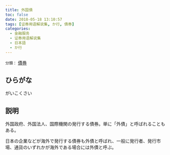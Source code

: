 ```yaml
---
title: 外国債
toc: false
date: 2018-05-18 13:10:57
tags: [证券用语解说集, か行, 債券]
categories:
  - 金融服务
  - 证券用语解说集
  - 日本語
  - か行
---
```


`分類：` [債券](/tags/債券/)

## ひらがな

がいこくさい

## 説明

外国政府、外国法人、国際機関の発行する債券。単に「外債」と呼ばれることもある。

日本の企業などが海外で発行する債券も外債と呼ばれ、一般に発行者、発行市場、通貨のいずれかが海外である場合には外債と呼ぶ。
